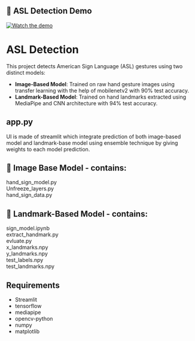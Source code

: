 
  ## 🎥 ASL Detection Demo

[![Watch the demo](https://img.youtube.com/vi/8eo3xt6L8sA/0.jpg)](https://youtu.be/8eo3xt6L8sA)



    
  <h1>ASL Detection</h1>
  <p>This project detects American Sign Language (ASL) gestures using two distinct models:</p>
  <ul>
    <li><strong>Image-Based Model</strong>: Trained on raw hand gesture images using transfer learning with the help of mobilenetv2 with 90% test accuracy.</li>
    <li><strong>Landmark-Based Model</strong>: Trained on hand landmarks extracted using MediaPipe and CNN architecture with 94% test accuracy.</li>
  </ul>

  <h2>app.py</h2>
  <div>UI is made of streamlit which integrate prediction of both image-based model and landmark-base model using ensemble technique by giving weights to each model prediction.</div>
  
  <h2>📁 Image Base Model - contains:</h2>
  <div>hand_sign_model.py</div>
  <div>Unfreeze_layers.py</div>
  <div>hand_sign_data.py</div>
  
  <h2>📁 Landmark-Based Model - contains:</h2>
  <div>sign_model.ipynb</div>
  <div>extract_handmark.py</div>
  <div>evluate.py</div>
  <div>x_landmarks.npy</div>
  <div>y_landmarks.npy</div>
  <div>test_labels.npy</div>
  <div>test_landmarks.npy</div>
  
  <h2>Requirements</h2>
  <ul>
    <li>Streamlit</li>
    <li>tensorflow</li>
    <li>mediapipe</li>
    <li>opencv-python</li>
    <li>numpy</li>
    <li>matplotlib</li>
  </ul>
